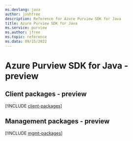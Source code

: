 ```yaml
---
ms.devlang: java
author: joshfree
description: Reference for Azure Purview SDK for Java
title: Azure Purview SDK for Java
ms.service: purview
ms.author: jfree
ms.topic: reference
ms.data: 09/15/2022
---
```

# Azure Purview SDK for Java - preview

## Client packages - preview
[!INCLUDE [client-packages](purview-client-index.md)]
## Management packages - preview
[!INCLUDE [mgmt-packages](purview-mgmt-index.md)]